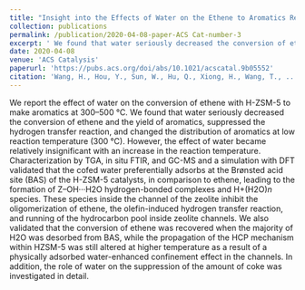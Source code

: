 ```yaml
---
title: "Insight into the Effects of Water on the Ethene to Aromatics Reaction with HZSM-5"
collection: publications
permalink: /publication/2020-04-08-paper-ACS Cat-number-3
excerpt: ' We found that water seriously decreased the conversion of ethene and the yield of aromatics, suppressed the hydrogen transfer reaction, and changed the distribution of aromatics at low reaction temperature (300 °C). '
date: 2020-04-08
venue: 'ACS Catalysis'
paperurl: 'https://pubs.acs.org/doi/abs/10.1021/acscatal.9b05552'
citation: 'Wang, H., Hou, Y., Sun, W., Hu, Q., Xiong, H., Wang, T., ... & Qian, W. (2020). Insight into the Effects of Water on the Ethene to Aromatics Reaction with HZSM-5. ACS Catalysis, 10(9), 5288-5298.'
---
```

We report the effect of water on the conversion of ethene with H-ZSM-5 to make aromatics at 300–500 °C. We found that water seriously decreased the conversion of ethene and the yield of aromatics, suppressed the hydrogen transfer reaction, and changed the distribution of aromatics at low reaction temperature (300 °C). However, the effect of water became relatively insignificant with an increase in the reaction temperature. Characterization by TGA, in situ FTIR, and GC-MS and a simulation with DFT validated that the cofed water preferentially adsorbs at the Brønsted acid site (BAS) of the H-ZSM-5 catalysts, in comparison to ethene, leading to the formation of Z–OH···H2O hydrogen-bonded complexes and H+(H2O)*n* species. These species inside the channel of the zeolite inhibit the oligomerization of ethene, the olefin-induced hydrogen transfer reaction, and running of the hydrocarbon pool inside zeolite channels. We also validated that the conversion of ethene was recovered when the majority of H2O was desorbed from BAS, while the propagation of the HCP mechanism within HZSM-5 was still altered at higher temperature as a result of a physically adsorbed water-enhanced confinement effect in the channels. In addition, the role of water on the suppression of the amount of coke was investigated in detail.

